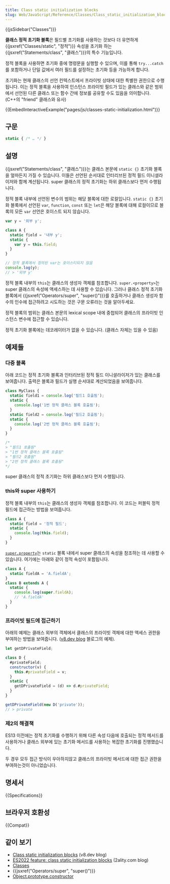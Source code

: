 ```yaml
---
title: Class static initialization blocks
slug: Web/JavaScript/Reference/Classes/Class_static_initialization_blocks
---
```

{{jsSidebar("Classes")}}

**클래스 정적 초기화 블록**은 필드별 초기화를 사용하는 것보다 더 유연하게 {{jsxref("Classes/static", "정적")}} 속성을 초기화 하는 {{jsxref("Statements/class", "클래스")}}의 특수 기능입니다.

정적 블록을 사용하면 초기화 중에 명령문을 실행할 수 있으며, 이를 통해 `try...catch`를 포함하거나 단일 값에서 여러 필드를 설정하는 초기화 등을 가능하게 합니다.

초기화는 현재 클래스의 선언 컨텍스트에서 프라이빗 상태에 대한 특별한 권한으로 수행됩니다.
이는 정적 블록을 사용하여 인스턴스 프라이빗 필드가 있는 클래스와 같은 범위에서 선언된 다른 클래스 또는 함수 간에 정보를 공유할 수도 있음을 의미합니다. (C++의 "friend" 클래스와 유사)

{{EmbedInteractiveExample("pages/js/classes-static-initialization.html")}}

## 구문

```js
static { /* … */ }
```

## 설명

{{jsxref("Statements/class", "클래스")}}는 클래스 본문에 `static {}` 초기화 블록을 얼마든지 가질 수 있습니다.
이들은 선언된 순서대로 인터리브된 정적 필드 이니셜라이저와 함께 계산됩니다.
super 클래스의 정적 초기화는 하위 클래스보다 먼저 수행됩니다.

정적 블록 내부에 선언된 변수의 범위는 해당 블록에 대한 로컬입니다.
`static {}` 초기화 블록에서 선언된 `var`, `function`, `const` 또는 `let`은 해당 블록에 대해 로컬이므로 블록의 모든 `var` 선언은 호이스트 되지 않습니다.

```js
var y = '외부 y';

class A {
  static field = '내부 y';
  static {
    var y = this.field;
  }
}

// 정적 블록에서 정의된 var는 호이스티되지 않음
console.log(y);
// > '외부 y'
```

정적 블록 내부의 `this`는 클래스의 생성자 객체를 참조합니다.
`super.<property>`는 super 클래스의 속성에 액세스하는 데 사용할 수 있습니다.
그러나 클래스 정적 초기화 블록에서 {{jsxref("Operators/super", "super()")}}를 호출하거나 클래스 생성자 함수의 인수에 접근하려고 시도하는 것은 구문 오류라는 것을 알아두세요.

정적 블록의 범위는 클래스 본문의 lexical scope 내에 중첩되어 클래스의 프라이빗 인스턴스 변수에 접근할 수 있습니다.

정적 초기화 블록에는 데코레이터가 없을 수 있습니다. (클래스 자체는 있을 수 있음)

## 예제들

### 다중 블록

아래 코드는 정적 초기화 블록과 인터리브된 정적 필드 이니셜라이저가 있는 클래스를 보여줍니다.
출력은 블록과 필드가 실행 순서대로 계산되었음을 보여줍니다.

```js
class MyClass {
  static field1 = console.log('필드1 호출됨');
  static {
    console.log('1번 정적 클래스 블록 호출됨');
  }
  static field2 = console.log('필드2 호출됨');
  static {
    console.log('2번 정적 클래스 블록 호출됨');
  }
}

/*
> "필드1 호출됨"
> "1번 정적 클래스 블록 호출됨"
> "필드2 호출됨"
> "2번 정적 클래스 블록 호출됨"
*/
```

super 클래스의 정적 초기화는 하위 클래스보다 먼저 수행됩니다.

### this와 super 사용하기

정적 블록 내부의 `this`는 클래스의 생성자 객체를 참조합니다.
이 코드는 퍼블릭 정적 필드에 접근하는 방법을 보여줍니다.

```js
class A {
  static field = '정적 필드';
  static {
    console.log(this.field);
  }
}
```

[`super.property`](/ko/docs/Web/JavaScript/Reference/Operators/super)는 `static` 블록 내에서 super 클래스의 속성을 참조하는 데 사용할 수 있습니다.
여기에는 아래와 같이 정적 속성이 포함됩니다.

```js
class A {
  static fieldA = 'A.fieldA';
}
class B extends A {
  static {
    console.log(super.fieldA);
    // 'A.fieldA'
  }
}
```

### 프라이빗 필드에 접근하기

아래의 예제는 클래스 외부의 객체에서 클래스의 프라이빗 객체에 대한 액세스 권한을 부여하는 방법을 보여줍니다. ([v8.dev blog](https://v8.dev/features/class-static-initializer-blocks#access-to-private-fields) 블로그의 예제).

```js
let getDPrivateField;

class D {
  #privateField;
  constructor(v) {
    this.#privateField = v;
  }
  static {
    getDPrivateField = (d) => d.#privateField;
  }
}

getDPrivateField(new D('private'));
// > private
```

### 제2의 해결책

ES13 이전에는 정적 초기화를 수행하기 위해 다른 속성 다음에 호출되는 정적 메서드를 사용하거나 클래스 외부에 있는 초기화  메서드를 사용하는 복잡한 초기화를 진행했습니다.

두 경우 모두 접근 방식이 우아하지않고 클래스의 프라이빗  메서드에 대한 접근 권한을 부여하는것이 아니었습니다.

## 명세서

{{Specifications}}

## 브라우저 호환성

{{Compat}}

## 같이 보기

- [Class static initialization blocks](https://v8.dev/features/class-static-initializer-blocks) (v8.dev blog)
- [ES2022 feature: class static initialization blocks](https://2ality.com/2021/09/class-static-block.html) (2ality.com blog)
- [Classes](/ko/docs/Web/JavaScript/Reference/Classes)
- {{jsxref("Operators/super", "super()")}}
- [Object.prototype.constructor](/ko/docs/Web/JavaScript/Reference/Global_Objects/Object/constructor)

